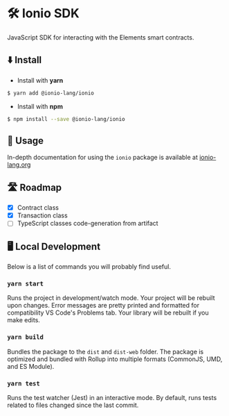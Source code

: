 # 🛠 Ionio SDK

JavaScript SDK for interacting with the Elements smart contracts.

## ⬇️ Install

- Install with **yarn**

```sh
$ yarn add @ionio-lang/ionio
```

* Install with **npm**

```sh
$ npm install --save @ionio-lang/ionio
```

## 📄 Usage

In-depth documentation for using the `ionio` package is available at [ionio-lang.org](https://ionio-lang.org)

## 🛣 Roadmap

* [x] Contract class
* [x] Transaction class 
* [ ] TypeScript classes code-generation from artifact

## 🖥 Local Development

Below is a list of commands you will probably find useful.

### `yarn start`

Runs the project in development/watch mode. Your project will be rebuilt upon changes. Error messages are pretty printed and formatted for compatibility VS Code's Problems tab. Your library will be rebuilt if you make edits.

### `yarn build`

Bundles the package to the `dist` and `dist-web` folder.
The package is optimized and bundled with Rollup into multiple formats (CommonJS, UMD, and ES Module).

### `yarn test`

Runs the test watcher (Jest) in an interactive mode.
By default, runs tests related to files changed since the last commit.

